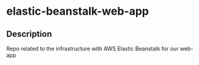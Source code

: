 # elastic-beanstalk-web-app

## Description

Repo related to the infrastructure with AWS Elastic Beanstalk for our web-app